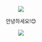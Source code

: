  <div align=center>
  <img src="https://capsule-render.vercel.app/api?type=waving&color=gradient&customColorList=4,6,12&height=300&section=header&text=Hello%World!&fontSize=80" />
  <p>안녕하세요!😊</p>
  
  <img src="https://capsule-render.vercel.app/api?type=waving&color=gradient&customColorList=4,6,12&height=300&section=footer" />
</div>

<!--
**Hee611/Hee611** is a ✨ _special_ ✨ repository because its `README.md` (this file) appears on your GitHub profile.

Here are some ideas to get you started:

- 🔭 I’m currently working on ...
- 🌱 I’m currently learning ...
- 👯 I’m looking to collaborate on ...
- 🤔 I’m looking for help with ...
- 💬 Ask me about ...
- 📫 How to reach me: ...
- 😄 Pronouns: ...
- ⚡ Fun fact: ...
-->
